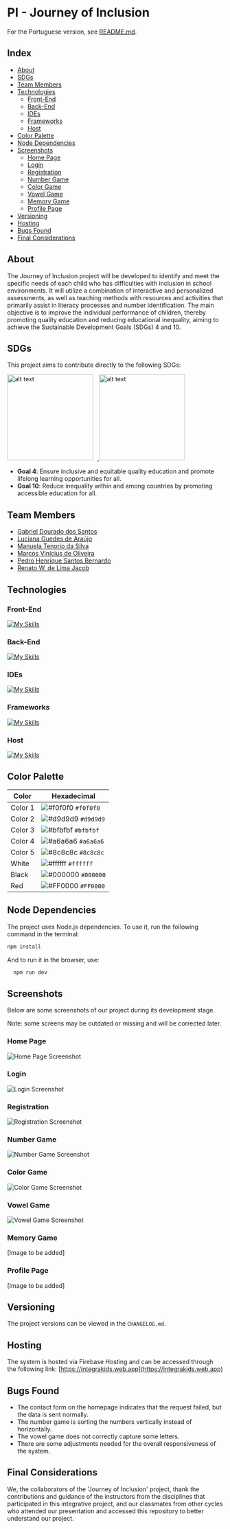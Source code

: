 # PI - Journey of Inclusion 
For the Portuguese version, see [README.md](README.md).

## Index
- [About](#about)
- [SDGs](#sdgs)
- [Team Members](#team-members)
- [Technologies](#technologies)
  - [Front-End](#front-end)
  - [Back-End](#back-end)
  - [IDEs](#ides)
  - [Frameworks](#frameworks)
  - [Host](#host)
- [Color Palette](#color-palette)
- [Node Dependencies](#node-dependencies)
- [Screenshots](#screenshots)
  - [Home Page](#home-page)
  - [Login](#login)
  - [Registration](#registration)
  - [Number Game](#number-game)
  - [Color Game](#color-game)
  - [Vowel Game](#vowel-game)
  - [Memory Game](#memory-game)
  - [Profile Page](#profile-page)
- [Versioning](#versioning)
- [Hosting](#hosting)
- [Bugs Found](#bugs-found)
- [Final Considerations](#final-considerations)


## About
The Journey of Inclusion project will be developed to identify and meet the specific needs of each child who has difficulties with inclusion in school environments. It will utilize a combination of interactive and personalized assessments, as well as teaching methods with resources and activities that primarily assist in literacy processes and number identification. The main objective is to improve the individual performance of children, thereby promoting quality education and reducing educational inequality, aiming to achieve the Sustainable Development Goals (SDGs) 4 and 10.

## SDGs
This project aims to contribute directly to the following SDGs:

<a href="https://brasil.un.org/pt-br/sdgs/4" target="_blank">
    <img src="https://brasil.un.org/profiles/undg_country/themes/custom/undg/images/SDGs/pt-br/SDG-4.svg" alt="alt text" width="200" style="margin-right: 10px;">
</a>
<a href="https://brasil.un.org/pt-br/sdgs/10" target="_blank">
    <img src="https://brasil.un.org/profiles/undg_country/themes/custom/undg/images/SDGs/pt-br/SDG-10.svg" alt="alt text" width="200">
</a>

- **Goal 4**: Ensure inclusive and equitable quality education and promote lifelong learning opportunities for all.
- **Goal 10**: Reduce inequality within and among countries by promoting accessible education for all.

## Team Members
- [Gabriel Dourado dos Santos](https://github.com/gabrieldourado21) 
- [Luciana Guedes de Araújo](https://github.com/Luciana-Guedes-de-Araujo) 
- [Manuela Tenorio da Silva](https://github.com/ManuelaTenorio)
- [Marcos Vinícius de Oliveira](https://github.com/ViniMarkos283)
- [Pedro Henrique Santos Bernardo](https://github.com/Pedro-HSB)
- [Renato W. de Lima Jacob](https://github.com/renatowljacob)

## Technologies
### Front-End
[![My Skills](https://skillicons.dev/icons?i=html,css,js,ts,react,vite&perline=3)](https://skillicons.dev)
### Back-End
[![My Skills](https://skillicons.dev/icons?i=mongodb,spring,java&perline=3)](https://skillicons.dev)
### IDEs
[![My Skills](https://skillicons.dev/icons?i=vscode,mongodb&perline=3)](https://skillicons.dev) 
### Frameworks
[![My Skills](https://skillicons.dev/icons?i=spring&perline=3)](https://skillicons.dev)
### Host
[![My Skills](https://skillicons.dev/icons?i=firebase&perline=3)](https://skillicons.dev)

## Color Palette

| Color      | Hexadecimal                                                |
|------------|------------------------------------------------------------|
| Color 1    | ![#f0f0f0](https://via.placeholder.com/10/f0f0f0?text=+) `#f0f0f0` |
| Color 2    | ![#d9d9d9](https://via.placeholder.com/10/d9d9d9?text=+) `#d9d9d9` |
| Color 3    | ![#bfbfbf](https://via.placeholder.com/10/bfbfbf?text=+) `#bfbfbf` |
| Color 4    | ![#a6a6a6](https://via.placeholder.com/10/a6a6a6?text=+) `#a6a6a6` |
| Color 5    | ![#8c8c8c](https://via.placeholder.com/10/8c8c8c?text=+) `#8c8c8c` |
| White      | ![#ffffff](https://via.placeholder.com/10/ffffff?text=+) `#ffffff` |
| Black      | ![#000000](https://via.placeholder.com/10/000000?text=+) `#000000` |
| Red        | ![#FF0000](https://via.placeholder.com/10/FF0000?text=+) `#FF0000` |

## Node Dependencies
The project uses Node.js dependencies. To use it, run the following command in the terminal:

```bash
npm install
```
And to run it in the browser, use:
```bash
  npm run dev
```

## Screenshots
Below are some screenshots of our project during its development stage.

Note: some screens may be outdated or missing and will be corrected later.

### Home Page
![Home Page Screenshot](https://github.com/ManuelaTenorio/Jornada-da-inclusao/blob/main/screenshots/home.png)

### Login
![Login Screenshot](https://github.com/ManuelaTenorio/Jornada-da-inclusao/blob/main/screenshots/login.png)

### Registration
![Registration Screenshot](https://github.com/ManuelaTenorio/Jornada-da-inclusao/blob/main/screenshots/cadastro.png)

### Number Game
![Number Game Screenshot](https://github.com/ManuelaTenorio/Jornada-da-inclusao/blob/main/screenshots/numeros.png)

### Color Game
![Color Game Screenshot](https://github.com/ManuelaTenorio/Jornada-da-inclusao/blob/main/screenshots/cores.png)

### Vowel Game
![Vowel Game Screenshot](https://github.com/ManuelaTenorio/Jornada-da-inclusao/blob/main/screenshots/vogais.png)

### Memory Game
[Image to be added]

### Profile Page
[Image to be added]

## Versioning
The project versions can be viewed in the `CHANGELOG.md`.

## Hosting
The system is hosted via Firebase Hosting and can be accessed through the following link:
[https://integrakids.web.app](https://integrakids.web.app)

## Bugs Found
- The contact form on the homepage indicates that the request failed, but the data is sent normally.
- The number game is sorting the numbers vertically instead of horizontally.
- The vowel game does not correctly capture some letters.
- There are some adjustments needed for the overall responsiveness of the system.

## Final Considerations
We, the collaborators of the 'Journey of Inclusion' project, thank the contributions and guidance of the instructors from the disciplines that participated in this integrative project, and our classmates from other cycles who attended our presentation and accessed this repository to better understand our project.


